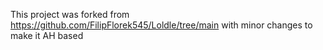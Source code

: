 This project was forked from https://github.com/FilipFlorek545/Loldle/tree/main with minor changes to make it AH based